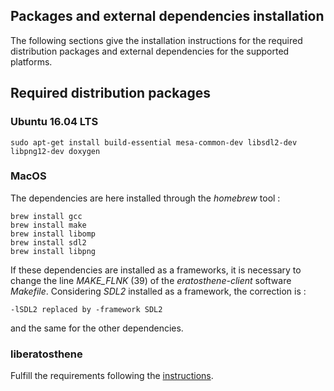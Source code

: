 ## Packages and external dependencies installation

The following sections give the installation instructions for the required distribution packages and external dependencies for the supported platforms.

## Required distribution packages

### Ubuntu 16.04 LTS

```
sudo apt-get install build-essential mesa-common-dev libsdl2-dev libpng12-dev doxygen
```

### MacOS

The dependencies are here installed through the _homebrew_ tool :

```
brew install gcc
brew install make
brew install libomp
brew install sdl2
brew install libpng
```

If these dependencies are installed as a frameworks, it is necessary to change the line _MAKE_FLNK_ (39) of the _eratosthene-client_ software _Makefile_. Considering _SDL2_ installed as a framework, the correction is :

    -lSDL2 replaced by -framework SDL2

and the same for the other dependencies.

### liberatosthene

Fulfill the requirements following the [instructions](https://github.com/nils-hamel/liberatosthene/blob/v1.3/DEPEND.md).